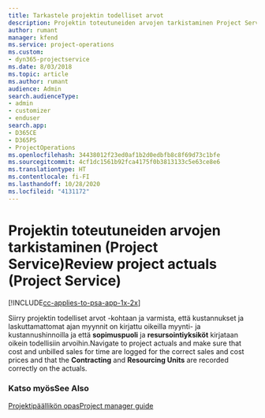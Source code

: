 ```yaml
---
title: Tarkastele projektin todelliset arvot
description: Projektin toteutuneiden arvojen tarkistaminen Project Servicessä
author: rumant
manager: kfend
ms.service: project-operations
ms.custom:
- dyn365-projectservice
ms.date: 8/03/2018
ms.topic: article
ms.author: rumant
audience: Admin
search.audienceType:
- admin
- customizer
- enduser
search.app:
- D365CE
- D365PS
- ProjectOperations
ms.openlocfilehash: 34438012f23ed0af1b2d0edbfb8c8f69d73c1bfe
ms.sourcegitcommit: 4cf1dc1561b92fca4175f0b3813133c5e63ce8e6
ms.translationtype: HT
ms.contentlocale: fi-FI
ms.lasthandoff: 10/28/2020
ms.locfileid: "4131172"
---
```

# <a name="review-project-actuals-project-service"></a><span data-ttu-id="9602b-103">Projektin toteutuneiden arvojen tarkistaminen (Project Service)</span><span class="sxs-lookup"><span data-stu-id="9602b-103">Review project actuals (Project Service)</span></span>

[!INCLUDE[cc-applies-to-psa-app-1x-2x](../includes/cc-applies-to-psa-app-1x-2x.md)]

<span data-ttu-id="9602b-104">Siirry projektin todelliset arvot -kohtaan ja varmista, että kustannukset ja laskuttamattomat ajan myynnit on kirjattu oikeilla myynti- ja kustannushinnoilla ja että **sopimuspuoli** ja **resursointiyksiköt** kirjataan oikein todellisiin arvoihin.</span><span class="sxs-lookup"><span data-stu-id="9602b-104">Navigate to project actuals and make sure that cost and unbilled sales for time are logged for the correct sales and cost prices and that the **Contracting** and **Resourcing Units** are recorded correctly on the actuals.</span></span>  
  
### <a name="see-also"></a><span data-ttu-id="9602b-105">Katso myös</span><span class="sxs-lookup"><span data-stu-id="9602b-105">See Also</span></span>  
 [<span data-ttu-id="9602b-106">Projektipäällikön opas</span><span class="sxs-lookup"><span data-stu-id="9602b-106">Project manager guide</span></span>](../psa/project-manager-guide.md)
